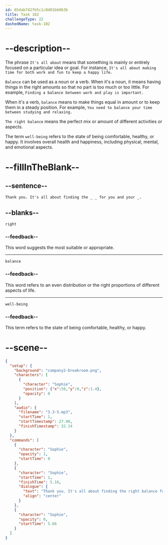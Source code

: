 ```yaml
---
id: 65dab742fb5c1c8d81bb063b
title: Task 102
challengeType: 22
dashedName: task-102
---
```


<!-- (Audio) Sophie: Thank you. It's all about finding the right balance for you and your well-being. -->

# --description--

The phrase `It's all about` means that something is mainly or entirely focused on a particular idea or goal. For instance, `It's all about making time for both work and fun to keep a happy life.`

`Balance` can be used as a noun or a verb. When it's a noun, it means having things in the right amounts so that no part is too much or too little. For example, `Finding a balance between work and play is important.`

When it's a verb, `balance` means to make things equal in amount or to keep them in a steady position. For example, `You need to balance your time between studying and relaxing.`

`The right balance` means the perfect mix or amount of different activities or aspects.

The term `well-being` refers to the state of being comfortable, healthy, or happy. It involves overall health and happiness, including physical, mental, and emotional aspects.

# --fillInTheBlank--

## --sentence--

`Thank you. It's all about finding the _ _ for you and your _.`

## --blanks--

`right`

### --feedback--

This word suggests the most suitable or appropriate.

---

`balance`

### --feedback--

This word refers to an even distribution or the right proportions of different aspects of life.

---

`well-being`

### --feedback--

This term refers to the state of being comfortable, healthy, or happy.

# --scene--

```json
{
  "setup": {
    "background": "company2-breakroom.png",
    "characters": [
      {
        "character": "Sophie",
        "position": {"x":50,"y":0,"z":1.4},
        "opacity": 0
      }
    ],
    "audio": {
      "filename": "3.3-5.mp3",
      "startTime": 1,
      "startTimestamp": 27.98,
      "finishTimestamp": 32.14
    }
  },
  "commands": [
    {
      "character": "Sophie",
      "opacity": 1,
      "startTime": 0
    },
    {
      "character": "Sophie",
      "startTime": 1,
      "finishTime": 5.16,
      "dialogue": {
        "text": "Thank you. It's all about finding the right balance for you and your well-being.",
        "align": "center"
      }
    },
    {
      "character": "Sophie",
      "opacity": 0,
      "startTime": 5.66
    }
  ]
}
```
